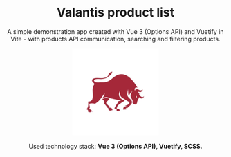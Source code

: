 <div style="margin-top:0; padding-top:0" align="center">
<h1 style="margin-top:0">Valantis product list</h1>
<p>A simple demonstration app created with Vue 3 (Options API) and Vuetify in Vite - with products API communication, searching and filtering products.</p>
  
<img src="./src/assets/valantis-poster.webp" width="200"/>



<p>Used technology stack: <b>Vue 3 (Options API), Vuetify, SCSS.</b></p>
